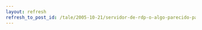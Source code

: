 ```yaml
---
layout: refresh
refresh_to_post_id: /tale/2005-10-21/servidor-de-rdp-o-algo-parecido-para-gnu-linux
---
```

